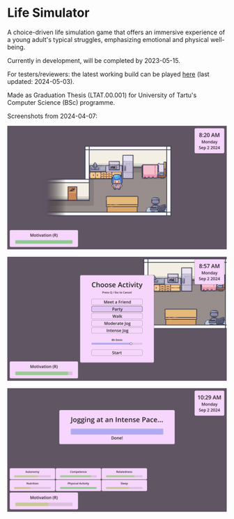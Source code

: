 # Life Simulator
A choice-driven life simulation game that offers an immersive experience of a young adult's typical struggles, emphasizing emotional and physical well-being.

Currently in development, will be completed by 2023-05-15.

For testers/reviewers: the latest working build can be played [here](https://mihkelroomet.itch.io/life-simulator) (last updated: 2024-05-03).

Made as Graduation Thesis (LTAT.00.001) for University of Tartu's Computer Science (BSc) programme.

Screenshots from 2024-04-07:

![in-game](https://github.com/mihkelroomet/life-simulator/blob/main/showcase/2024-04-07%20Basic%20Activities/in-game.png)

![activity start panel](https://github.com/mihkelroomet/life-simulator/blob/main/showcase/2024-04-07%20Basic%20Activities/activity_start_panel.png)

![ongoing activity panel](https://github.com/mihkelroomet/life-simulator/blob/main/showcase/2024-04-07%20Basic%20Activities/ongoing_activity_panel.png)
